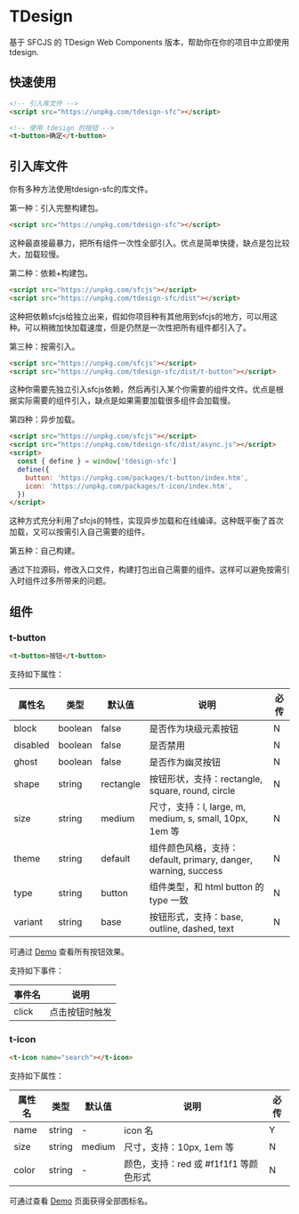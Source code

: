 # TDesign

基于 SFCJS 的 TDesign Web Components 版本，帮助你在你的项目中立即使用 tdesign.

## 快速使用

```html
<!-- 引入库文件 -->
<script src="https://unpkg.com/tdesign-sfc"></script>

<!-- 使用 tdesign 的按钮 -->
<t-button>确定</t-button>
```

## 引入库文件

你有多种方法使用tdesign-sfc的库文件。

第一种：引入完整构建包。

```html
<script src="https://unpkg.com/tdesign-sfc"></script>
```

这种最直接最暴力，把所有组件一次性全部引入。优点是简单快捷，缺点是包比较大，加载较慢。

第二种：依赖+构建包。

```html
<script src="https://unpkg.com/sfcjs"></script>
<script src="https://unpkg.com/tdesign-sfc/dist"></script>
```

这种把依赖sfcjs给独立出来，假如你项目种有其他用到sfcjs的地方，可以用这种。可以稍微加快加载速度，但是仍然是一次性把所有组件都引入了。

第三种：按需引入。

```html
<script src="https://unpkg.com/sfcjs"></script>
<script src="https://unpkg.com/tdesign-sfc/dist/t-button"></script>
```

这种你需要先独立引入sfcjs依赖，然后再引入某个你需要的组件文件。优点是根据实际需要的组件引入，缺点是如果需要加载很多组件会加载慢。

第四种：异步加载。

```html
<script src="https://unpkg.com/sfcjs"></script>
<script src="https://unpkg.com/tdesign-sfc/dist/async.js"></script>
<script>
  const { define } = window['tdesign-sfc']
  define({
    button: 'https://unpkg.com/packages/t-button/index.htm',
    icon: 'https://unpkg.com/packages/t-icon/index.htm',
  })
</script>
```

这种方式充分利用了sfcjs的特性，实现异步加载和在线编译。这种既平衡了首次加载，又可以按需引入自己需要的组件。

第五种：自己构建。

通过下拉源码，修改入口文件，构建打包出自己需要的组件。这样可以避免按需引入时组件过多所带来的问题。

## 组件

### t-button

```html
<t-button>按钮</t-button>
```

支持如下属性：

| 属性名 | 类型 | 默认值 | 说明 | 必传 |
|------|-----|----|---|---|
| block | boolean | false | 是否作为块级元素按钮 | N |
| disabled | boolean | false | 是否禁用 | N |
| ghost | boolean | false | 是否作为幽灵按钮 | N |
| shape | string | rectangle | 按钮形状，支持：rectangle, square, round, circle | N |
| size | string | medium | 尺寸，支持：l, large, m, medium, s, small, 10px, 1em 等 | N |
| theme | string | default | 组件颜色风格，支持： default, primary, danger, warning, success | N |
| type | string | button | 组件类型，和 html button 的 type 一致 | N |
| variant | string | base | 按钮形式，支持：base, outline, dashed, text | N |

可通过 [Demo](https://unpkg.com/tdesign-sfc/examples/t-button/index.html) 查看所有按钮效果。

支持如下事件：

| 事件名 | 说明 |
| ---- | ---- |
| click | 点击按钮时触发 |

### t-icon

```html
<t-icon name="search"></t-icon>
```

支持如下属性：

| 属性名 | 类型 | 默认值 | 说明 | 必传 |
|------|-----|----|---|---|
| name | string | - | icon 名 | Y |
| size | string | medium | 尺寸，支持：10px, 1em 等 | N |
| color | string | - | 颜色，支持：red 或 #f1f1f1 等颜色形式 | N |

可通过查看 [Demo](https://unpkg.com/tdesign-sfc/examples/t-icon/index.html) 页面获得全部图标名。
